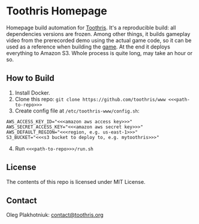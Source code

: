 # Toothris Homepage

Homepage build automation for [Toothris](http://www.toothris.org).
It's a reproducible build: all dependencies versions are frozen.
Among other things, it builds gameplay video from the prerecorded demo using
the actual game code, so it can be used as a reference when building the
[game](https://github.com/toothris/toothris).
At the end it deploys everything to Amazon S3.
Whole process is quite long, may take an hour or so.

## How to Build

1. Install Docker.
2. Clone this repo:
   `git clone https://github.com/toothris/www <<<path-to-repo>>>`
3. Create config file at `/etc/toothris-www/config.sh`:
```
AWS_ACCESS_KEY_ID="<<<amazon aws access key>>>"
AWS_SECRET_ACCESS_KEY="<<<amazon aws secret key>>>"
AWS_DEFAULT_REGION="<<<region, e.g. us-east-1>>>"
S3_BUCKET="<<<s3 bucket to deploy to, e.g. mytoothris>>>"
```
4. Run `<<<path-to-repo>>>/run.sh`

## License

The contents of this repo is licensed under MIT License.

## Contact

Oleg Plakhotniuk: contact@toothris.org
